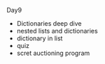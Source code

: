 Day9
- Dictionaries deep dive
- nested lists and dictionaries
- dictionary in list
- quiz
- scret auctioning program